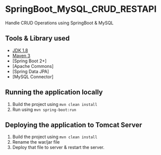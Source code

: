 # SpringBoot_MySQL_CRUD_RESTAPI
Handle CRUD Operations using SpringBoot &amp; MySQL

## Tools & Library used

- [JDK 1.8](http://www.oracle.com/technetwork/java/javase/downloads/jdk8-downloads-2133151.html)
- [Maven 3](https://maven.apache.org)
- [Spring Boot 2+]
- [Apache Commons]
- [Spring Data JPA]
- [MySQL Connector]

## Running the application locally

1. Build the project using
  `mvn clean install`
2. Run using 
  `mvn spring-boot:run`

## Deploying the application to Tomcat Server

1. Build the project using
  `mvn clean install`
2. Rename the war/jar file
3. Deploy that file to server & restart the server.
